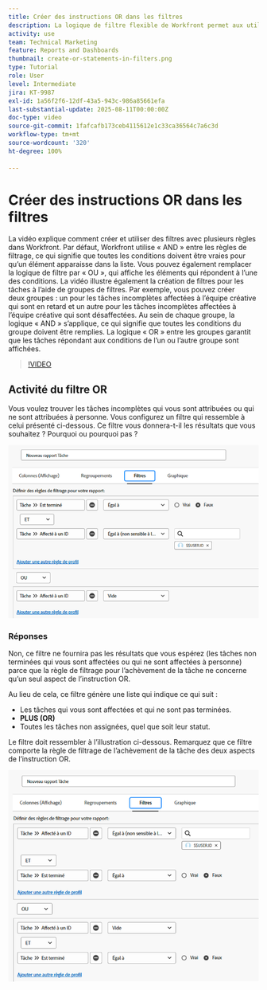 ```yaml
---
title: Créer des instructions OR dans les filtres
description: La logique de filtre flexible de Workfront permet aux utilisateurs et utilisatrices d’affiner les vues de rapports à l’aide des règles « AND » par défaut, des conditions « OR » facultatives et des groupes de filtres organisés pour des critères complexes.
activity: use
team: Technical Marketing
feature: Reports and Dashboards
thumbnail: create-or-statements-in-filters.png
type: Tutorial
role: User
level: Intermediate
jira: KT-9987
exl-id: 1a56f2f6-12df-43a5-943c-986a85661efa
last-substantial-update: 2025-08-11T00:00:00Z
doc-type: video
source-git-commit: 1fafcafb173ceb4115612e1c33ca36564c7a6c3d
workflow-type: tm+mt
source-wordcount: '320'
ht-degree: 100%

---
```


# Créer des instructions OR dans les filtres

La vidéo explique comment créer et utiliser des filtres avec plusieurs règles dans Workfront. Par défaut, Workfront utilise « AND » entre les règles de filtrage, ce qui signifie que toutes les conditions doivent être vraies pour qu’un élément apparaisse dans la liste.
Vous pouvez également remplacer la logique de filtre par « OU », qui affiche les éléments qui répondent à l’une des conditions.
La vidéo illustre également la création de filtres pour les tâches à l’aide de groupes de filtres. Par exemple, vous pouvez créer deux groupes : un pour les tâches incomplètes affectées à l’équipe créative qui sont en retard et un autre pour les tâches incomplètes affectées à l’équipe créative qui sont désaffectées. Au sein de chaque groupe, la logique « AND » s’applique, ce qui signifie que toutes les conditions du groupe doivent être remplies. La logique « OR » entre les groupes garantit que les tâches répondant aux conditions de l’un ou l’autre groupe sont affichées.

>[!VIDEO](https://video.tv.adobe.com/v/3470692/?quality=12&learn=on)

## Activité du filtre OR

Vous voulez trouver les tâches incomplètes qui vous sont attribuées ou qui ne sont attribuées à personne. Vous configurez un filtre qui ressemble à celui présenté ci-dessous. Ce filtre vous donnera-t-il les résultats que vous souhaitez ? Pourquoi ou pourquoi pas ?

![Image d’une instruction OR créée de manière incorrecte dans [!DNL Workfront]](assets/or-statement-your-turn-1.png)

### Réponses

Non, ce filtre ne fournira pas les résultats que vous espérez (les tâches non terminées qui vous sont affectées ou qui ne sont affectées à personne) parce que la règle de filtrage pour l’achèvement de la tâche ne concerne qu’un seul aspect de l’instruction OR.

Au lieu de cela, ce filtre génère une liste qui indique ce qui suit :

* Les tâches qui vous sont affectées et qui ne sont pas terminées.
* **PLUS (OR)**
* Toutes les tâches non assignées, quel que soit leur statut.

Le filtre doit ressembler à l’illustration ci-dessous. Remarquez que ce filtre comporte la règle de filtrage de l’achèvement de la tâche des deux aspects de l’instruction OR.

![Image d’une instruction OR correctement créée dans [!DNL Workfront]](assets/or-statement-your-turn-2.png)
